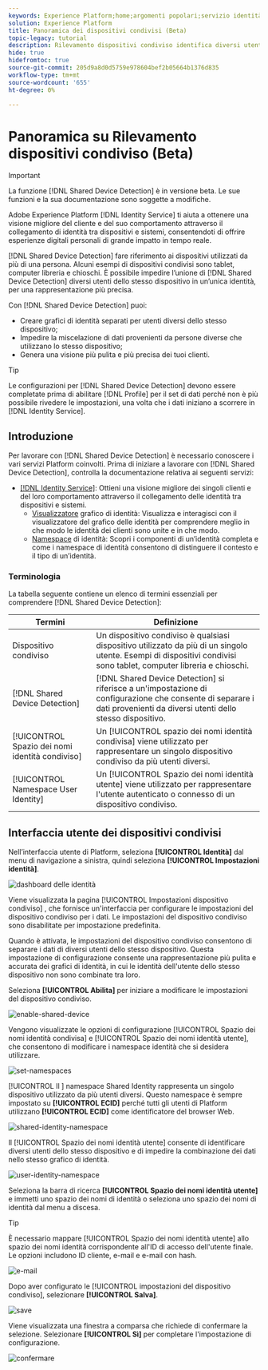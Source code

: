 ```yaml
---
keywords: Experience Platform;home;argomenti popolari;servizio identità;servizio identità;dispositivi condivisi;dispositivi condivisi
solution: Experience Platform
title: Panoramica dei dispositivi condivisi (Beta)
topic-legacy: tutorial
description: Rilevamento dispositivi condiviso identifica diversi utenti autenticati dello stesso dispositivo, consentendo una rappresentazione più accurata dei dati dei clienti nei grafici delle identità
hide: true
hidefromtoc: true
source-git-commit: 205d9a8d0d5759e978604bef2b05664b1376d835
workflow-type: tm+mt
source-wordcount: '655'
ht-degree: 0%

---
```


# Panoramica su Rilevamento dispositivi condiviso (Beta)

>[!IMPORTANT]
>
>La funzione [!DNL Shared Device Detection] è in versione beta. Le sue funzioni e la sua documentazione sono soggette a modifiche.

Adobe Experience Platform [!DNL Identity Service] ti aiuta a ottenere una visione migliore del cliente e del suo comportamento attraverso il collegamento di identità tra dispositivi e sistemi, consentendoti di offrire esperienze digitali personali di grande impatto in tempo reale.

[!DNL Shared Device Detection] fare riferimento ai dispositivi utilizzati da più di una persona. Alcuni esempi di dispositivi condivisi sono tablet, computer libreria e chioschi. È possibile impedire l’unione di [!DNL Shared Device Detection] diversi utenti dello stesso dispositivo in un’unica identità, per una rappresentazione più precisa.

Con [!DNL Shared Device Detection] puoi:

* Creare grafici di identità separati per utenti diversi dello stesso dispositivo;
* Impedire la miscelazione di dati provenienti da persone diverse che utilizzano lo stesso dispositivo;
* Genera una visione più pulita e più precisa dei tuoi clienti.

>[!TIP]
>
>Le configurazioni per [!DNL Shared Device Detection] devono essere completate prima di abilitare [!DNL Profile] per il set di dati perché non è più possibile rivedere le impostazioni, una volta che i dati iniziano a scorrere in [!DNL Identity Service].

## Introduzione

Per lavorare con [!DNL Shared Device Detection] è necessario conoscere i vari servizi Platform coinvolti. Prima di iniziare a lavorare con [!DNL Shared Device Detection], controlla la documentazione relativa ai seguenti servizi:

* [[!DNL Identity Service]](../home.md): Ottieni una visione migliore dei singoli clienti e del loro comportamento attraverso il collegamento delle identità tra dispositivi e sistemi.
   * [Visualizzatore](./identity-graph-viewer.md) grafico di identità: Visualizza e interagisci con il visualizzatore del grafico delle identità per comprendere meglio in che modo le identità dei clienti sono unite e in che modo.
   * [Namespace](../namespaces.md) di identità: Scopri i componenti di un’identità completa e come i namespace di identità consentono di distinguere il contesto e il tipo di un’identità.

### Terminologia

La tabella seguente contiene un elenco di termini essenziali per comprendere [!DNL Shared Device Detection]:

| Termini | Definizione |
| --- | --- |
| Dispositivo condiviso | Un dispositivo condiviso è qualsiasi dispositivo utilizzato da più di un singolo utente. Esempi di dispositivi condivisi sono tablet, computer libreria e chioschi. |
| [!DNL Shared Device Detection] | [!DNL Shared Device Detection] si riferisce a un&#39;impostazione di configurazione che consente di separare i dati provenienti da diversi utenti dello stesso dispositivo. |
| [!UICONTROL Spazio dei nomi identità condiviso] | Un [!UICONTROL spazio dei nomi identità condivisa] viene utilizzato per rappresentare un singolo dispositivo condiviso da più utenti diversi. |
| [!UICONTROL Namespace User Identity] | Un [!UICONTROL Spazio dei nomi identità utente] viene utilizzato per rappresentare l&#39;utente autenticato o connesso di un dispositivo condiviso. |

## Interfaccia utente dei dispositivi condivisi

Nell’interfaccia utente di Platform, seleziona **[!UICONTROL Identità]** dal menu di navigazione a sinistra, quindi seleziona **[!UICONTROL Impostazioni identità]**.

![dashboard delle identità](../images/shared-device/identity-dashboard.png)

Viene visualizzata la pagina [!UICONTROL Impostazioni dispositivo condiviso] , che fornisce un&#39;interfaccia per configurare le impostazioni del dispositivo condiviso per i dati. Le impostazioni del dispositivo condiviso sono disabilitate per impostazione predefinita.

Quando è attivata, le impostazioni del dispositivo condiviso consentono di separare i dati di diversi utenti dello stesso dispositivo. Questa impostazione di configurazione consente una rappresentazione più pulita e accurata dei grafici di identità, in cui le identità dell&#39;utente dello stesso dispositivo non sono combinate tra loro.

Seleziona **[!UICONTROL Abilita]** per iniziare a modificare le impostazioni del dispositivo condiviso.

![enable-shared-device](../images/shared-device/enable-shared-device.png)

Vengono visualizzate le opzioni di configurazione [!UICONTROL Spazio dei nomi identità condivisa] e [!UICONTROL Spazio dei nomi identità utente], che consentono di modificare i namespace identità che si desidera utilizzare.

![set-namespaces](../images/shared-device/set-namespaces.png)

[!UICONTROL Il ] namespace Shared Identity rappresenta un singolo dispositivo utilizzato da più utenti diversi. Questo namespace è sempre impostato su **[!UICONTROL ECID]** perché tutti gli utenti di Platform utilizzano **[!UICONTROL ECID]** come identificatore del browser Web.

![shared-identity-namespace](../images/shared-device/shared-identity-namespace.png)

Il [!UICONTROL Spazio dei nomi identità utente] consente di identificare diversi utenti dello stesso dispositivo e di impedire la combinazione dei dati nello stesso grafico di identità.

![user-identity-namespace](../images/shared-device/user-identity-namespace.png)

Seleziona la barra di ricerca **[!UICONTROL Spazio dei nomi identità utente]** e immetti uno spazio dei nomi di identità o seleziona uno spazio dei nomi di identità dal menu a discesa.

>[!TIP]
>
>È necessario mappare [!UICONTROL Spazio dei nomi identità utente] allo spazio dei nomi identità corrispondente all&#39;ID di accesso dell&#39;utente finale. Le opzioni includono ID cliente, e-mail e e-mail con hash.

![e-mail](../images/shared-device/emails.png)

Dopo aver configurato le [!UICONTROL impostazioni del dispositivo condiviso], selezionare **[!UICONTROL Salva]**.

![save](../images/shared-device/save.png)

Viene visualizzata una finestra a comparsa che richiede di confermare la selezione. Selezionare **[!UICONTROL Sì]** per completare l&#39;impostazione di configurazione.

![confermare](../images/shared-device/confirm.png)
